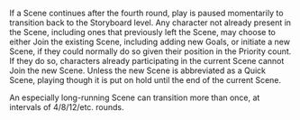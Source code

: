 If a Scene continues after the fourth round, play is paused momentarily to transition back to the Storyboard level. Any character not already present in the Scene, including ones that previously left the Scene, may choose to either Join the existing Scene, including adding new Goals, or initiate a new Scene, if they could normally do so given their position in the Priority count. If they do so, characters already participating in the current Scene cannot Join the new Scene. Unless the new Scene is abbreviated as a Quick Scene, playing though it is put on hold until the end of the current Scene.

An especially long-running Scene can transition more than once, at intervals of 4/8/12/etc. rounds.